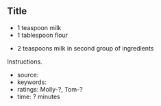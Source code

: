 Title
-----

- 1 teaspoon milk
- 1 tablespoon flour
<!-- -->
- 2 teaspoons milk in second group of ingredients

Instructions.

- source:
- keywords:
- ratings: Molly-?, Tom-?
- time: ? minutes
